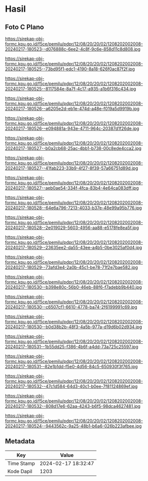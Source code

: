 # Hasil

## Foto C Plano

https://sirekap-obj-formc.kpu.go.id/f5ce/pemilu/pdpr/12/08/20/20/02/1208202002008-20240217-180523--d076888c-6ee2-4c8f-9c6e-858d11c8d808.jpg

https://sirekap-obj-formc.kpu.go.id/f5ce/pemilu/pdpr/12/08/20/20/02/1208202002008-20240217-180525--73bd95f1-edc1-4190-8a18-626f0ac87f2f.jpg

https://sirekap-obj-formc.kpu.go.id/f5ce/pemilu/pdpr/12/08/20/20/02/1208202002008-20240217-180525--8117584e-8a7f-4c17-a935-a1b6f316c434.jpg

https://sirekap-obj-formc.kpu.go.id/f5ce/pemilu/pdpr/12/08/20/20/02/1208202002008-20240217-180526--a6205e2d-eb1e-474d-a48e-f019a5d9919b.jpg

https://sirekap-obj-formc.kpu.go.id/f5ce/pemilu/pdpr/12/08/20/20/02/1208202002008-20240217-180526--e094881a-943e-4711-964c-20387d1f26de.jpg

https://sirekap-obj-formc.kpu.go.id/f5ce/pemilu/pdpr/12/08/20/20/02/1208202002008-20240217-180527--b0a2cb68-25ac-4bb1-b738-00c8ede4cca2.jpg

https://sirekap-obj-formc.kpu.go.id/f5ce/pemilu/pdpr/12/08/20/20/02/1208202002008-20240217-180527--41fab223-33b9-4f27-8f39-57a66751d89d.jpg

https://sirekap-obj-formc.kpu.go.id/f5ce/pemilu/pdpr/12/08/20/20/02/1208202002008-20240217-180527--aeb0ae54-334f-4fca-83b4-4e64ca083dff.jpg

https://sirekap-obj-formc.kpu.go.id/f5ce/pemilu/pdpr/12/08/20/20/02/1208202002008-20240217-180528--64e6a796-7213-4033-b37e-48e99a95b776.jpg

https://sirekap-obj-formc.kpu.go.id/f5ce/pemilu/pdpr/12/08/20/20/02/1208202002008-20240217-180528--2e019029-5603-4956-aa88-e5178fe8ea5f.jpg

https://sirekap-obj-formc.kpu.go.id/f5ce/pemilu/pdpr/12/08/20/20/02/1208202002008-20240217-180529--23635ee2-da55-43ee-a4b5-0be3025af0d4.jpg

https://sirekap-obj-formc.kpu.go.id/f5ce/pemilu/pdpr/12/08/20/20/02/1208202002008-20240217-180529--73afd3e4-2a0b-45c1-be78-71f2e7bae582.jpg

https://sirekap-obj-formc.kpu.go.id/f5ce/pemilu/pdpr/12/08/20/20/02/1208202002008-20240217-180530--b398e80c-56b0-46eb-88f6-f7adebb9b440.jpg

https://sirekap-obj-formc.kpu.go.id/f5ce/pemilu/pdpr/12/08/20/20/02/1208202002008-20240217-180530--c6507cf1-6610-4778-ba74-2f6199991c69.jpg

https://sirekap-obj-formc.kpu.go.id/f5ce/pemilu/pdpr/12/08/20/20/02/1208202002008-20240217-180530--b0d38b2b-48f3-4a5b-977a-d19d6b02d934.jpg

https://sirekap-obj-formc.kpu.go.id/f5ce/pemilu/pdpr/12/08/20/20/02/1208202002008-20240217-180531--1b55dd25-f386-4b6f-a4dd-73a725c25597.jpg

https://sirekap-obj-formc.kpu.go.id/f5ce/pemilu/pdpr/12/08/20/20/02/1208202002008-20240217-180531--82e1b1dd-f5e0-4d56-84c5-650930f3f765.jpg

https://sirekap-obj-formc.kpu.go.id/f5ce/pemilu/pdpr/12/08/20/20/02/1208202002008-20240217-180532--47c1d584-64d3-40c1-b0ee-7f81124869ef.jpg

https://sirekap-obj-formc.kpu.go.id/f5ce/pemilu/pdpr/12/08/20/20/02/1208202002008-20240217-180532--808d17e6-62aa-4243-b6f5-98dca4627481.jpg

https://sirekap-obj-formc.kpu.go.id/f5ce/pemilu/pdpr/12/08/20/20/02/1208202002008-20240217-180524--9443562c-9a25-48b1-b6a6-026b223afbee.jpg


## Metadata

| Key        | Value               |
| ---------- | ------------------- |
| Time Stamp | 2024-02-17 18:32:47 |
| Kode Dapil | 1203                |



